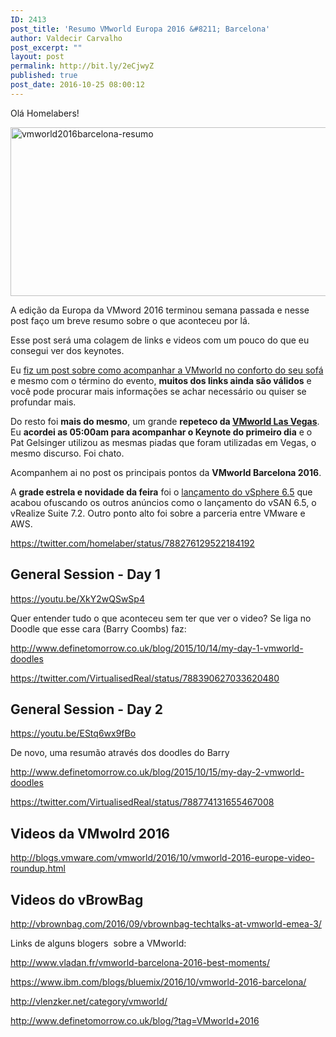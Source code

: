 ```yaml
---
ID: 2413
post_title: 'Resumo VMworld Europa 2016 &#8211; Barcelona'
author: Valdecir Carvalho
post_excerpt: ""
layout: post
permalink: http://bit.ly/2eCjwyZ
published: true
post_date: 2016-10-25 08:00:12
---
```

Olá Homelabers!

<img class="aligncenter wp-image-2415 size-full" src="http://homelaber.com.br/site/wp-content/uploads/2016/10/vmworld2016barcelona-resumo.png" alt="vmworld2016barcelona-resumo" width="800" height="270" />

A edição da Europa da VMword 2016 terminou semana passada e nesse post faço um breve resumo sobre o que aconteceu por lá.

Esse post será uma colagem de links e videos com um pouco do que eu consegui ver dos keynotes.

Eu <a href="http://homelaber.com.br/vmworld-europa-2017-barcelona/">fiz um post sobre como acompanhar a VMworld no conforto do seu sofá</a> e mesmo com o término do evento, <strong>muitos dos links ainda são válidos</strong> e você pode procurar mais informações se achar necessário ou quiser se profundar mais.

Do resto foi <strong>mais do mesmo</strong>, um grande <strong>repeteco da <a href="http://homelaber.com.br/series/vmworld-2016/">VMworld Las Vegas</a></strong>. Eu <strong>acordei as 05:00am para acompanhar o Keynote do primeiro dia</strong> e o Pat Gelsinger utilizou as mesmas piadas que foram utilizadas em Vegas, o mesmo discurso. Foi chato.

Acompanhem ai no post os principais pontos da <strong>VMworld Barcelona 2016</strong>.<!--more-->

A <strong>grade estrela e novidade da feira</strong> foi o <a href="http://homelaber.com.br/vmware-vsphere-6-5-lancamento-oficial/">lançamento do vSphere 6.5</a> que acabou ofuscando os outros anúncios como o lançamento do vSAN 6.5, o vRealize Suite 7.2. Outro ponto alto foi sobre a parceria entre VMware e AWS.

https://twitter.com/homelaber/status/788276129522184192

<h2><strong>General Session - Day 1</strong></h2>

https://youtu.be/XkY2wQSwSp4

Quer entender tudo o que aconteceu sem ter que ver o video? Se liga no Doodle que esse cara (Barry Coombs) faz:

http://www.definetomorrow.co.uk/blog/2015/10/14/my-day-1-vmworld-doodles

https://twitter.com/VirtualisedReal/status/788390627033620480

<h2><strong>General Session - Day 2</strong></h2>

https://youtu.be/EStq6wx9fBo

De novo, uma resumão através dos doodles do Barry

http://www.definetomorrow.co.uk/blog/2015/10/15/my-day-2-vmworld-doodles

https://twitter.com/VirtualisedReal/status/788774131655467008

<h2>Videos da VMwolrd 2016</h2>

http://blogs.vmware.com/vmworld/2016/10/vmworld-2016-europe-video-roundup.html

<h2>Videos do vBrowBag</h2>

http://vbrownbag.com/2016/09/vbrownbag-techtalks-at-vmworld-emea-3/

Links de alguns blogers  sobre a VMworld:

http://www.vladan.fr/vmworld-barcelona-2016-best-moments/

https://www.ibm.com/blogs/bluemix/2016/10/vmworld-2016-barcelona/

http://vlenzker.net/category/vmworld/

http://www.definetomorrow.co.uk/blog/?tag=VMworld+2016

&nbsp;